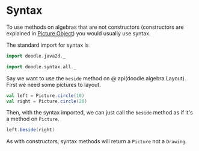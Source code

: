 # Syntax

To use methods on algebras that are not constructors (constructors are explained in [Picture Object](picture-object.md)) you would usually use syntax.

The standard import for syntax is

```scala mdoc:invisible
import doodle.java2d._
```
```scala mdoc:silent
import doodle.syntax.all._
```

Say we want to use the `beside` method on @:api(doodle.algebra.Layout). First we need some pictures to layout.

```scala mdoc:silent
val left = Picture.circle(10)
val right = Picture.circle(20)
```

Then, with the syntax imported, we can just call the `beside` method as if it's a method on `Picture`.

```scala mdoc:silent
left.beside(right)
```

As with constructors, syntax methods will return a `Picture` not a `Drawing`.
